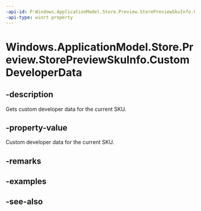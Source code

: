 ```yaml
---
-api-id: P:Windows.ApplicationModel.Store.Preview.StorePreviewSkuInfo.CustomDeveloperData
-api-type: winrt property
---
```


<!-- Property syntax
public string CustomDeveloperData { get; }
-->

# Windows.ApplicationModel.Store.Preview.StorePreviewSkuInfo.CustomDeveloperData

## -description
Gets custom developer data for the current SKU.

## -property-value
Custom developer data for the current SKU.

## -remarks

## -examples

## -see-also
